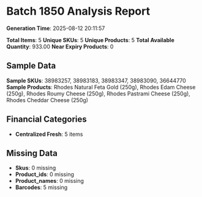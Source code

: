 # Batch 1850 Analysis Report

**Generation Time**: 2025-08-12 20:11:57

**Total Items**: 5
**Unique SKUs**: 5
**Unique Products**: 5
**Total Available Quantity**: 933.00
**Near Expiry Products**: 0

## Sample Data
**Sample SKUs**: 38983257, 38983183, 38983347, 38983090, 36644770
**Sample Products**: Rhodes Natural Feta Gold (250g), Rhodes Edam Cheese (250g), Rhodes Roumy Cheese (250g), Rhodes Pastrami Cheese (250g), Rhodes Cheddar Cheese (250g)

## Financial Categories
- **Centralized Fresh**: 5 items

## Missing Data
- **Skus**: 0 missing
- **Product_ids**: 0 missing
- **Product_names**: 0 missing
- **Barcodes**: 5 missing

